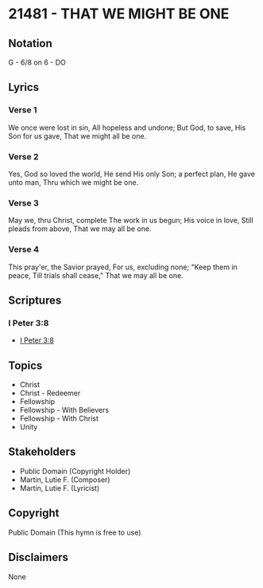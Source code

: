 # 21481 - THAT WE MIGHT BE ONE

## Notation

G - 6/8 on 6 - DO

## Lyrics

### Verse 1

We once were lost in sin, All hopeless and undone; But God, to save, His Son for us gave, That we might all be one.


### Verse 2

Yes, God so loved the world, He send His only Son; a perfect plan, He gave unto man, Thru which we might be one.

### Verse 3

May we, thru Christ, complete The work in us begun; His voice in love, Still pleads from above, That we may all be one.


### Verse 4

This pray'er, the Savior prayed, For us, excluding none; "Keep them in peace, Till trials shall cease," That we may all be one.


## Scriptures

### I Peter 3:8

- [I Peter 3:8](https://www.biblegateway.com/passage/?search=I%20Peter%203%3A8)


## Topics

- Christ
- Christ - Redeemer
- Fellowship
- Fellowship - With Believers
- Fellowship - With Christ
- Unity

## Stakeholders

- Public Domain (Copyright Holder)
- Martin, Lutie F. (Composer)
- Martin, Lutie F. (Lyricist)

## Copyright

Public Domain
(This hymn is free to use)

## Disclaimers

None

